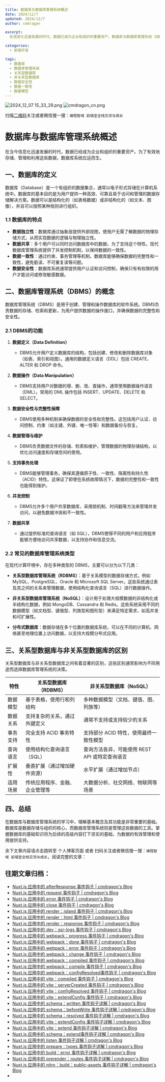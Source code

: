 ```yaml
---
title: 数据库与数据库管理系统概述
date: 2024/12/7
updated: 2024/12/7
author: cmdragon

excerpt:
  在信息化迅速发展的时代，数据已成为企业和组织的重要资产。数据库与数据库管理系统（DBMS）是高效存储、管理和利用数据的核心工具。本文首先定义了数据库的基本概念和特点，随后介绍了数据库管理系统的主要功能，并探讨了关系型与非关系型数据库之间的区别。通过理解这些基础知识，读者将为后续深入学习数据库技术和应用打下坚实的基础。

categories:
  - 前端开发

tags:
  - 数据库
  - 数据库管理系统
  - 关系型数据库
  - 非关系型数据库
  - 数据安全性
  - 数据一致性
  - 数据模型
---
```


<img src="https://static.amd794.com/blog/images/2024_12_07 15_33_29.png@blog" title="2024_12_07 15_33_29.png" alt="2024_12_07 15_33_29.png"/>

<img src="https://static.amd794.com/blog/images/cmdragon_cn.png" title="cmdragon_cn.png" alt="cmdragon_cn.png"/>


扫描[二维码](https://static.amd794.com/blog/images/cmdragon_cn.png)关注或者微信搜一搜：`编程智域 前端至全栈交流与成长`


# 数据库与数据库管理系统概述

在当今信息化迅速发展的时代，数据已经成为企业和组织的重要资产。为了有效地存储、管理和利用这些数据，数据库系统应运而生。

## 一、数据库的定义

数据库（Database）是一个有组织的数据集合，通常以电子形式存储在计算机系统中。数据库的基本目的是为用户提供一种高效、可靠且易于访问和管理的数据存储解决方案。数据可以是结构化的（如表格数据）或非结构化的（如文本、图像），并且可以按照某种规则进行组织。

### 1.1 数据库的特点

- **数据独立性**：数据库通过抽象层提供外部视图，使用户无需了解数据的物理存储方式，从而实现数据的逻辑与物理独立性。
- **数据共享**：多个用户可以同时访问数据库中的数据，为了支持这个特性，现代数据库管理系统提供了并发控制机制，以保持数据的一致性。
- **数据一致性**：通过约束、事务管理等机制，数据库能够确保数据的完整性和一致性，避免脏读、不可重复读等问题。
- **数据安全性**：数据库系统通常提供用户认证和访问控制，确保只有有权限的用户才能访问或修改敏感数据。

## 二、数据库管理系统（DBMS）的概念

数据库管理系统（DBMS）是用于创建、管理和操作数据库的软件系统。DBMS负责数据的存储、检索和更新，为用户提供数据的操作接口，并确保数据的完整性和安全性。

### 2.1 DBMS的功能

1. **数据定义（Data Definition）**
   - DBMS允许用户定义数据库的结构，包括创建、修改和删除数据库对象（如表、索引和视图）。通用的数据定义语言（DDL）包括 CREATE、ALTER 和 DROP 命令。

2. **数据操作（Data Manipulation）**
   - DBMS支持用户对数据的增、删、改、查操作，通常使用数据操作语言（DML）。常用的 DML 操作包括 INSERT、UPDATE、DELETE 和 SELECT。

3. **数据安全性与完整性保障**
   - DBMS使用多种机制来确保数据的安全性和完整性。这包括用户认证、访问控制、约束（如主键、外键、唯一性等）和数据备份与恢复。

4. **数据管理与维护**
   - DBMS负责数据文件的存储、检索和维护，管理数据的物理存储结构，以优化访问速度和存储空间的使用。

5. **支持事务处理**
   - DBMS能够管理事务，确保其遵循原子性、一致性、隔离性和持久性（ACID）特性。这保证了即使在系统故障情况下，数据的完整性和一致性也能得到维护。

6. **并发控制**
   - DBMS允许多个用户共享数据库，采用锁机制、时间戳等方法来管理并发访问，以避免数据冲突和不一致性。

7. **数据共享**
   - 通过提供标准的查询语言（如 SQL），DBMS使得不同的用户和应用程序能够方便地访问共享数据，以支持协作和信息交流。

### 2.2 常见的数据库管理系统类型

在现代计算环境中，存在多种类型的 DBMS，主要可以分为以下几类：

- **关系型数据库管理系统（RDBMS）**：基于关系模型的数据存储方式，例如 MySQL、PostgreSQL、Oracle 和 Microsoft SQL Server。这些系统通过表及其之间的关系来管理数据，使用结构化查询语言（SQL）进行数据操作。
  
- **非关系型数据库管理系统（NoSQL）**：设计用于处理大规模数据的非结构化或半结构化数据，例如 MongoDB、Cassandra 和 Redis。这些系统采用不同的数据模型（如文档型、键值型、列族型和图形型）来满足特定需求，如高并发和可扩展性。

- **分布式数据库**：数据存储在多个位置的数据库系统，可以在不同的计算机、网络甚至地理位置上访问数据，以支持大规模分布式应用。

## 三、关系型数据库与非关系型数据库的区别

关系型数据库与非关系型数据库之间有着显著的区别，这些区别通常影响为不同用途而选择数据库管理系统的决策。

| 特性                 | 关系型数据库（RDBMS）                    | 非关系型数据库（NoSQL）                    |
|----------------------|---------------------------------------|-----------------------------------------|
| 数据模型             | 基于表格，使用行和列结构                     | 多种数据模型（文档、键值、图、列族等）         |
| 数据关系             | 支持复杂的关系，通过外键定义                        | 通常不支持或支持较少的关系                          |
| 事务支持             | 完全支持 ACID 事务特性                     | 支持部分 ACID 特性，使用最终一致性模型               |
| 查询语言             | 使用结构化查询语言（SQL）                    | 查询方法各异，可能使用 REST API 或特定查询语言       |
| 扩展性               | 垂直扩展（通过增加硬件资源）                     | 水平扩展（通过增加节点）                          |
| 适用场景             | 传统应用程序、金融、企业管理等                     | 大数据分析、社交网络、物联网等场景                   |

## 四、总结

在数据库与数据库管理系统的学习中，理解基本概念及其功能是非常重要的基础。数据库是数据存储与组织的核心，而数据库管理系统则是管理这些数据的工具。掌握数据库的基础知识将为后续的高级内容打下坚实的基础，为数据的有效管理和使用提供支持。

余下文章内容请点击跳转至 个人博客页面 或者 扫码关注或者微信搜一搜：`编程智域 前端至全栈交流与成长`，阅读完整的文章：

## 往期文章归档：

- [Nuxt.js 应用中的 afterResponse 事件钩子 | cmdragon's Blog](https://blog.cmdragon.cn/posts/d64fddbcad54/)
- [Nuxt.js 应用中的 request 事件钩子 | cmdragon's Blog](https://blog.cmdragon.cn/posts/0c461d69ac0d/)
- [Nuxt.js 应用中的 error 事件钩子 | cmdragon's Blog](https://blog.cmdragon.cn/posts/1bd4e4574b1a/)
- [Nuxt.js 应用中的 close 事件钩子 | cmdragon's Blog](https://blog.cmdragon.cn/posts/0bb0cade5fa2/)
- [Nuxt.js 应用中的 render：island 事件钩子 | cmdragon's Blog](https://blog.cmdragon.cn/posts/47bf55a8b641/)
- [Nuxt.js 应用中的 render：html 事件钩子 | cmdragon's Blog](https://blog.cmdragon.cn/posts/0f91c080fd2c/)
- [Nuxt.js 应用中的 render：response 事件钩子 | cmdragon's Blog](https://blog.cmdragon.cn/posts/3ce5250cec36/)
- [Nuxt.js 应用中的 dev：ssr-logs 事件钩子 | cmdragon's Blog](https://blog.cmdragon.cn/posts/1b63f35eebe8/)
- [Nuxt.js 应用中的 webpack：progress 事件钩子 | cmdragon's Blog](https://blog.cmdragon.cn/posts/533d23bcbe61/)
- [Nuxt.js 应用中的 webpack：done 事件钩子 | cmdragon's Blog](https://blog.cmdragon.cn/posts/3e8fa49cbd4b/)
- [Nuxt.js 应用中的 webpack：error 事件钩子 | cmdragon's Blog](https://blog.cmdragon.cn/posts/0fb47ad58e14/)
- [Nuxt.js 应用中的 webpack：change 事件钩子 | cmdragon's Blog](https://blog.cmdragon.cn/posts/43a57e843f48/)
- [Nuxt.js 应用中的 webpack：compiled 事件钩子 | cmdragon's Blog](https://blog.cmdragon.cn/posts/0b6ec5ce3d59/)
- [Nuxt.js 应用中的 webpack：compile 事件钩子 | cmdragon's Blog](https://blog.cmdragon.cn/posts/7336c7f0809e/)
- [Nuxt.js 应用中的 webpack：configResolved事件钩子 | cmdragon's Blog](https://blog.cmdragon.cn/posts/afe62aeeaf6f/)
- [Nuxt.js 应用中的 vite：compiled 事件钩子 | cmdragon's Blog](https://blog.cmdragon.cn/posts/973541933f38/)
- [Nuxt.js 应用中的 vite：serverCreated 事件钩子 | cmdragon's Blog](https://blog.cmdragon.cn/posts/ab7710befd8e/)
- [Nuxt.js 应用中的 vite：configResolved 事件钩子 | cmdragon's Blog](https://blog.cmdragon.cn/posts/1266785cead8/)
- [Nuxt.js 应用中的 vite：extendConfig 事件钩子 | cmdragon's Blog](https://blog.cmdragon.cn/posts/e1ea2c9a1566/)
- [Nuxt.js 应用中的 schema：written 事件钩子详解 | cmdragon's Blog](https://blog.cmdragon.cn/posts/11121d82a55c/)
- [Nuxt.js 应用中的 schema：beforeWrite 事件钩子详解 | cmdragon's Blog](https://blog.cmdragon.cn/posts/14f648e6cb9f/)
- [Nuxt.js 应用中的 schema：resolved 事件钩子详解 | cmdragon's Blog](https://blog.cmdragon.cn/posts/c343331f3f06/)
- [Nuxt.js 应用中的 vite：extendConfig 事件钩子详解 | cmdragon's Blog](https://blog.cmdragon.cn/posts/5ea147f7e6ee/)
- [Nuxt.js 应用中的 vite：extend 事件钩子详解 | cmdragon's Blog](https://blog.cmdragon.cn/posts/76f8905ddea2/)
- [Nuxt.js 应用中的 schema：extend事件钩子详解 | cmdragon's Blog](https://blog.cmdragon.cn/posts/271e7f413d3a/)
- [Nuxt.js 应用中的 listen 事件钩子详解 | cmdragon's Blog](https://blog.cmdragon.cn/posts/bfdfe1fbb4cc/)
- [Nuxt.js 应用中的 prepare：types 事件钩子详解 | cmdragon's Blog](https://blog.cmdragon.cn/posts/a893a1ffa34a/)
- [Nuxt.js 应用中的 build：error 事件钩子详解 | cmdragon's Blog](https://blog.cmdragon.cn/posts/6ea046edf756/)
- [Nuxt.js 应用中的 prerender：routes 事件钩子详解 | cmdragon's Blog](https://blog.cmdragon.cn/posts/925363b7ba91/)
- [Nuxt.js 应用中的 nitro：build：public-assets 事件钩子详解 | cmdragon's Blog](https://blog.cmdragon.cn/posts/e3ab63fec9ce/)
-
